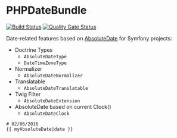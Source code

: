 # PHPDateBundle

[![Build Status](https://github.com/assoconnect/php-date-bundle/actions/workflows/build.yml/badge.svg)](https://github.com/assoconnect/php-date-bundle/actions/workflows/build.yml)
[![Quality Gate Status](https://sonarcloud.io/api/project_badges/measure?project=assoconnect_php-date-bundle&metric=alert_status)](https://sonarcloud.io/dashboard?id=assoconnect_php-date-bundle)

Date-related features based on [AbsoluteDate](https://github.com/assoconnect/php-date) for Symfony projects:
- Doctrine Types
  - `AbsoluteDateType`
  - `DateTimeZoneType`
- Normalizer
  - `AbsoluteDateNormalizer`
- Translatable
  - `AbsoluteDateTranslatable`
- Twig Filter
  - `AbsoluteDateExtension`
- AbsoluteDate based on current Clock()
  - `AbsoluteDateClock`
```
# 02/06/2016
{{ myAbsoluteDate|date }}
```
